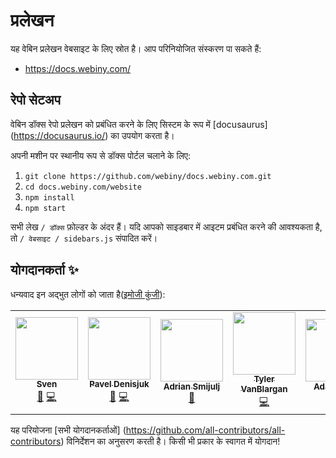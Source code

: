 #  प्रलेखन

यह वेबिन प्रलेखन वेबसाइट के लिए स्रोत है।
आप परिनियोजित संस्करण पा सकते हैं:
- https://docs.webiny.com/


## रेपो सेटअप


वेबिन डॉक्स रेपो प्रलेखन को प्रबंधित करने के लिए सिस्टम के रूप में [docusaurus] (https://docusaurus.io/) का उपयोग करता है।

अपनी मशीन पर स्थानीय रूप से डॉक्स पोर्टल चलाने के लिए:
1. `git clone https://github.com/webiny/docs.webiny.com.git`
2. `cd docs.webiny.com/website`
3. `npm install`
4. `npm start`


सभी लेख `/ डॉक्स` फ़ोल्डर के अंदर हैं। यदि आपको साइडबार में आइटम प्रबंधित करने की आवश्यकता है, तो `/ वेबसाइट / sidebars.js` संपादित करें।


## योगदानकर्ता ✨


धन्यवाद इन अद्भुत लोगों को जाता है([इमोजी कुंजी](https://allcontributors.org/docs/en/emoji-key)):

<!-- ALL-CONTRIBUTORS-LIST:START - Do not remove or modify this section -->
<!-- prettier-ignore-start -->
<!-- markdownlint-disable -->
<table>
  <tr>
    <td align="center"><a href="http://www.webiny.com/"><img src="https://avatars3.githubusercontent.com/u/3808420?v=4" width="100px;" alt=""/><br /><sub><b>Sven</b></sub></a><br /><a href="https://github.com/webiny/docs.webiny.com/commits?author=SvenAlHamad" title="Documentation">📖</a> <a href="https://github.com/webiny/docs.webiny.com/commits?author=SvenAlHamad" title="Code">💻</a></td>
    <td align="center"><a href="http://webiny.com/"><img src="https://avatars1.githubusercontent.com/u/3920893?v=4" width="100px;" alt=""/><br /><sub><b>Pavel Denisjuk</b></sub></a><br /><a href="https://github.com/webiny/docs.webiny.com/commits?author=Pavel910" title="Documentation">📖</a> <a href="https://github.com/webiny/docs.webiny.com/commits?author=Pavel910" title="Code">💻</a></td>
    <td align="center"><a href="https://www.webiny.com"><img src="https://avatars0.githubusercontent.com/u/5121148?v=4" width="100px;" alt=""/><br /><sub><b>Adrian Smijulj</b></sub></a><br /><a href="https://github.com/webiny/docs.webiny.com/commits?author=doitadrian" title="Documentation">📖</a></td>
    <td align="center"><a href="https://tyler.vanblargan.dev"><img src="https://avatars2.githubusercontent.com/u/16465776?v=4" width="100px;" alt=""/><br /><sub><b>Tyler VanBlargan</b></sub></a><br /><a href="https://github.com/webiny/docs.webiny.com/commits?author=12vanblart" title="Code">💻</a></td>
    <td align="center"><a href="https://github.com/llwp"><img src="https://avatars2.githubusercontent.com/u/9566542?v=4" width="100px;" alt=""/><br /><sub><b>Adam John</b></sub></a><br /><a href="https://github.com/webiny/docs.webiny.com/commits?author=llwp" title="Documentation">📖</a></td>
    <td align="center"><a href="https://dorelljames.com"><img src="https://avatars3.githubusercontent.com/u/977413?v=4" width="100px;" alt=""/><br /><sub><b>Dorell James</b></sub></a><br /><a href="https://github.com/webiny/docs.webiny.com/commits?author=dorelljames" title="Documentation">📖</a></td>
    <td align="center"><a href="https://github.com/danruss"><img src="https://avatars2.githubusercontent.com/u/815250?v=4" width="100px;" alt=""/><br /><sub><b>danruss</b></sub></a><br /><a href="https://github.com/webiny/docs.webiny.com/commits?author=danruss" title="Documentation">📖</a></td>
  </tr>
</table>

<!-- markdownlint-enable -->
<!-- prettier-ignore-end -->
<!-- ALL-CONTRIBUTORS-LIST:END -->


यह परियोजना [सभी योगदानकर्ताओं] (https://github.com/all-contributors/all-contributors) विनिर्देशन का अनुसरण करती है। किसी भी प्रकार के स्वागत में योगदान!
